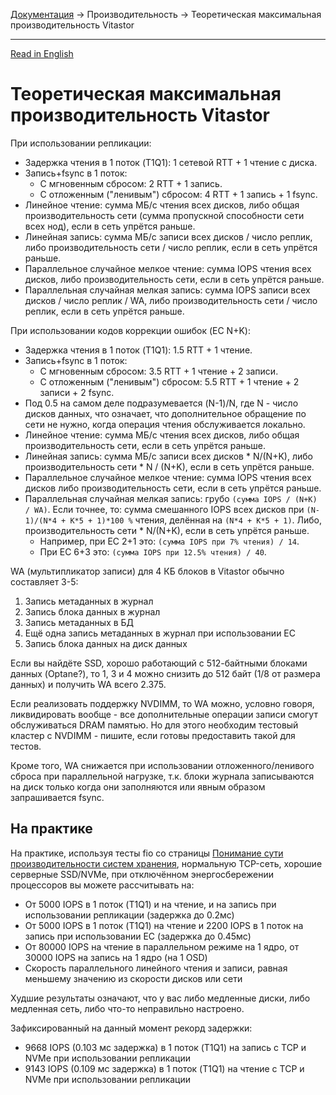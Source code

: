 [Документация](../../README-ru.md#документация) → Производительность → Теоретическая максимальная производительность Vitastor

-----

[Read in English](theoretical.en.md)

# Теоретическая максимальная производительность Vitastor

При использовании репликации:
- Задержка чтения в 1 поток (T1Q1): 1 сетевой RTT + 1 чтение с диска.
- Запись+fsync в 1 поток:
  - С мгновенным сбросом: 2 RTT + 1 запись.
  - С отложенным ("ленивым") сбросом: 4 RTT + 1 запись + 1 fsync.
- Линейное чтение: сумма МБ/с чтения всех дисков, либо общая производительность сети (сумма пропускной способности сети всех нод), если в сеть упрётся раньше.
- Линейная запись: сумма МБ/с записи всех дисков / число реплик, либо производительность сети / число реплик, если в сеть упрётся раньше.
- Параллельное случайное мелкое чтение: сумма IOPS чтения всех дисков, либо производительность сети, если в сеть упрётся раньше.
- Параллельная случайная мелкая запись: сумма IOPS записи всех дисков / число реплик / WA, либо производительность сети / число реплик, если в сеть упрётся раньше.

При использовании кодов коррекции ошибок (EC N+K):
- Задержка чтения в 1 поток (T1Q1): 1.5 RTT + 1 чтение.
- Запись+fsync в 1 поток:
  - С мгновенным сбросом: 3.5 RTT + 1 чтение + 2 записи.
  - С отложенным ("ленивым") сбросом: 5.5 RTT + 1 чтение + 2 записи + 2 fsync.
- Под 0.5 на самом деле подразумевается (N-1)/N, где N - число дисков данных,
  что означает, что дополнительное обращение по сети не нужно, когда операция
  чтения обслуживается локально.
- Линейное чтение: сумма МБ/с чтения всех дисков, либо общая производительность сети, если в сеть упрётся раньше.
- Линейная запись: сумма МБ/с записи всех дисков * N/(N+K), либо производительность сети * N / (N+K), если в сеть упрётся раньше.
- Параллельное случайное мелкое чтение: сумма IOPS чтения всех дисков либо производительность сети, если в сеть упрётся раньше.
- Параллельная случайная мелкая запись: грубо `(сумма IOPS / (N+K) / WA)`. Если точнее, то:
  сумма смешанного IOPS всех дисков при `(N-1)/(N*4 + K*5 + 1)*100 %` чтения, делённая на `(N*4 + K*5 + 1)`.
  Либо, производительность сети * N/(N+K), если в сеть упрётся раньше.
  - Например, при EC 2+1 это: `(сумма IOPS при 7% чтения) / 14`.
  - При EC 6+3 это: `(сумма IOPS при 12.5% чтения) / 40`.

WA (мультипликатор записи) для 4 КБ блоков в Vitastor обычно составляет 3-5:
1. Запись метаданных в журнал
2. Запись блока данных в журнал
3. Запись метаданных в БД
4. Ещё одна запись метаданных в журнал при использовании EC
5. Запись блока данных на диск данных

Если вы найдёте SSD, хорошо работающий с 512-байтными блоками данных (Optane?),
то 1, 3 и 4 можно снизить до 512 байт (1/8 от размера данных) и получить WA всего 2.375.

Если реализовать поддержку NVDIMM, то WA можно, условно говоря, ликвидировать вообще - все
дополнительные операции записи смогут обслуживаться DRAM памятью. Но для этого необходим
тестовый кластер с NVDIMM - пишите, если готовы предоставить такой для тестов.

Кроме того, WA снижается при использовании отложенного/ленивого сброса при параллельной
нагрузке, т.к. блоки журнала записываются на диск только когда они заполняются или явным
образом запрашивается fsync.

## На практике

На практике, используя тесты fio со страницы [Понимание сути производительности систем хранения](understanding.ru.md),
нормальную TCP-сеть, хорошие серверные SSD/NVMe, при отключённом энергосбережении процессоров вы можете рассчитывать на:
- От 5000 IOPS в 1 поток (T1Q1) и на чтение, и на запись при использовании репликации (задержка до 0.2мс)
- От 5000 IOPS в 1 поток (T1Q1) на чтение и 2200 IOPS в 1 поток на запись при использовании EC (задержка до 0.45мс)
- От 80000 IOPS на чтение в параллельном режиме на 1 ядро, от 30000 IOPS на запись на 1 ядро (на 1 OSD)
- Скорость параллельного линейного чтения и записи, равная меньшему значению из скорости дисков или сети

Худшие результаты означают, что у вас либо медленные диски, либо медленная сеть, либо что-то неправильно настроено.

Зафиксированный на данный момент рекорд задержки:
- 9668 IOPS (0.103 мс задержка) в 1 поток (T1Q1) на запись с TCP и NVMe при использовании репликации
- 9143 IOPS (0.109 мс задержка) в 1 поток (T1Q1) на чтение с TCP и NVMe при использовании репликации
